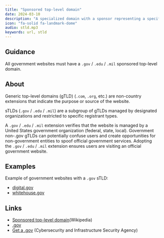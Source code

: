 ```yaml
---
title: "Sponsored top-level domain"
date: 2024-03-10
description: "A specialized domain with a sponsor representing a specific community."
icon: "fa-solid fa-landmark-dome"
audio: stld.mp3
keywords: url, stld
---
```


## Guidance

All government websites must have a `.gov` / `.edu` / `.mil` sponsored top-level domain.

## About

Generic top-level domains (gTLD) (`.com`, `.org`, etc.) are non-country extensions that indicate the purpose or source of the website.

sTLDs (`.gov` / `.edu` / `.mil`) are a subgroup of gTLDs managed by designated organizations and restricted to specific registrant types.

A `.gov` / `.edu` / `.mil` extension verifies that the website is managed by a United States government organization (federal, state, local). Government non-.gov gTLDs can potentially confuse users and create opportunities for non-government entities to spoof official government services. Adopting the `.gov` / `.edu` / `.mil` extension ensures users are visiting an official government website.

## Examples

Example of government websites with a `.gov` sTLD:

* [digital.gov](https://digital.gov)
* [whitehouse.gov](https://whitehouse.gov)

## Links

* [Sponsored top-level domain](https://en.wikipedia.org/wiki/Sponsored_top-level_domain)(Wikipedia)
* [.gov](https://en.wikipedia.org/wiki/.gov)
* [Get a .gov](https://get.gov/) (Cybersecurity and Infrastructure Security Agency)
